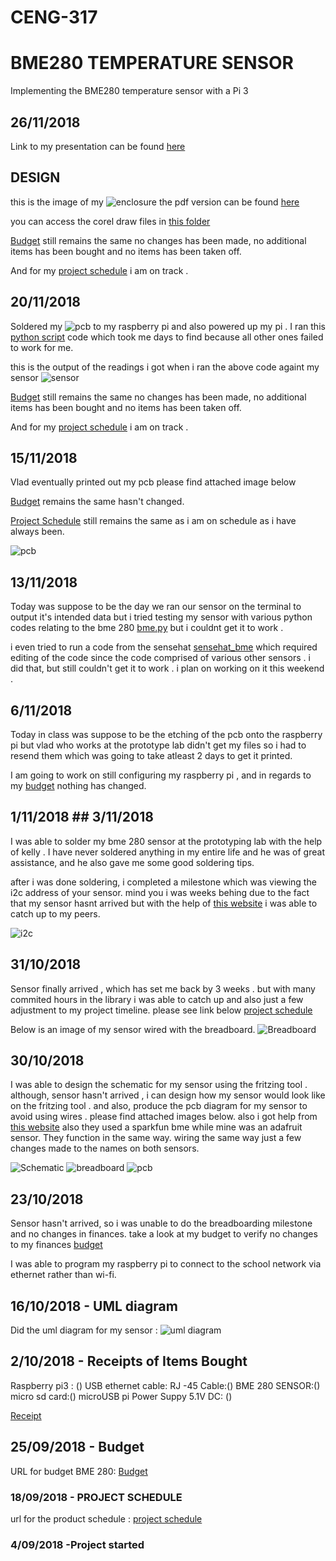 # CENG-317

# BME280 TEMPERATURE SENSOR
Implementing the BME280 temperature sensor with a Pi 3

## 26/11/2018

Link to my presentation can be found [here](https://github.com/sam9dadet/CENG-317/blob/master/BME280%20image%20files%20and%20link/BME%20280%20Sensor%20(Presentation).pptx)

## DESIGN

 this is the image of my ![enclosure](https://raw.githubusercontent.com/sam9dadet/CENG-317/master/BME280%20image%20files%20and%20link/enclosure.jpg)
the pdf version can be found [here](https://github.com/sam9dadet/CENG-317/blob/master/BME280%20image%20files%20and%20link/Samuel%20Dadet(corel%20draw).pdf) 

you can access the corel draw files in [this folder](https://github.com/sam9dadet/CENG-317/blob/master/BME280%20image%20files%20and%20link/Samuel%20Dadet.zip)

[Budget](https://github.com/sam9dadet/CENG-317/blob/master/BME280%20image%20files%20and%20link/Budget%20for%20BME280%20Sensor.xlsx) still remains the same no changes has been made, no additional items has been bought and no items has been taken off.

And for my [project schedule](https://github.com/sam9dadet/CENG-317/blob/master/BME280%20image%20files%20and%20link/Project%20Schedule.jpg) i am on track .


## 20/11/2018 

Soldered my ![pcb](https://raw.githubusercontent.com/sam9dadet/CENG-317/master/BME280%20image%20files%20and%20link/pcb%20soldered.jpg) to my raspberry pi and also powered up my pi . I ran this [python script](https://learn.adafruit.com/adafruit-bme280-humidity-barometric-pressure-temperature-sensor-breakout/python-circuitpython-test) code which took me days to find because all other ones failed to work for me.


this is the output of the readings i got when i ran the above code againt my sensor 
![sensor](https://raw.githubusercontent.com/sam9dadet/CENG-317/master/BME280%20image%20files%20and%20link/bmetestscreenshot.png)

[Budget](https://github.com/sam9dadet/CENG-317/blob/master/BME280%20image%20files%20and%20link/Budget%20for%20BME280%20Sensor.xlsx) still remains the same no changes has been made, no additional items has been bought and no items has been taken off.

And for my [project schedule](https://github.com/sam9dadet/CENG-317/blob/master/BME280%20image%20files%20and%20link/Project%20Schedule.jpg) i am on track .





## 15/11/2018
Vlad eventually printed out my pcb please find attached image below

[Budget](https://github.com/sam9dadet/CENG-317/blob/master/BME280%20image%20files%20and%20link/Budget%20for%20BME280%20Sensor.xlsx) remains the same hasn't changed.

[Project Schedule](https://github.com/sam9dadet/CENG-317/blob/master/BME280%20image%20files%20and%20link/Project%20Schedule.jpg) still remains the same as i am on schedule as i have always been. 


![pcb](https://raw.githubusercontent.com/sam9dadet/CENG-317/master/BME280%20image%20files%20and%20link/pcb%20image%20.jpg)

## 13/11/2018
Today was suppose to be the  day we ran our sensor on the terminal to output it's intended data but i tried testing my sensor with various python codes relating to the bme 280 [bme.py](https://xdevs.com/guide/thp_rpi/) but i couldnt get it to work .

i even tried to run a code from the sensehat [sensehat_bme](https://github.com/six0four/StudentSenseHat/blob/master/firmware/BME280.py) which required editing of the code since the code comprised of various other sensors . i did that,  but still couldn't get it to work . 
i plan on working on it this weekend .



## 6/11/2018 
Today in class was suppose to be the etching  of the pcb onto the raspberry pi but vlad who works at the prototype lab didn't get my files so i had to resend them which was going to take  atleast 2 days to get it printed. 
 
 I am going to work on still configuring my raspberry pi , and in regards to my [budget](https://github.com/sam9dadet/CENG-317/blob/master/BME280%20image%20files%20and%20link/Budget%20for%20BME280%20Sensor.xlsx) nothing has changed. 

## 1/11/2018 ## 3/11/2018

I was able to solder my bme 280 sensor at the prototyping lab with the help of kelly . I have never soldered anything in my entire life and he was of great assistance, and he also gave me some good soldering tips. 

after i was done soldering, i  completed a milestone which was viewing the i2c address of your sensor. mind you i was weeks behing due to the fact that my sensor hasnt arrived but with the help of [this website](http://cactus.io/hookups/sensors/barometric/bme280/hookup-arduino-to-bme280-barometric-pressure-sensor) i was able to catch up to my peers.

![i2c](https://raw.githubusercontent.com/sam9dadet/CENG-317/master/BME280%20image%20files%20and%20link/i2c.jpg)


## 31/10/2018
Sensor finally arrived , which has set me back by 3 weeks . but with many commited hours in the library i was able to catch up and also just a few adjustment to my project timeline. please see link below
[project schedule](https://github.com/sam9dadet/CENG-317/blob/master/BME280%20image%20files%20and%20link/Proposal(Samuel%20Dadet%20).xlsx)

Below is an image of my sensor wired with the breadboard.
![Breadboard](https://raw.githubusercontent.com/sam9dadet/CENG-317/master/BME280%20image%20files%20and%20link/breadboard%20.jpg)

## 30/10/2018 
I was able to design the  schematic for my sensor using the fritzing tool . although, sensor hasn't arrived , i can design how my sensor would look like on the fritzing tool . and also, produce the pcb diagram for my sensor to avoid using wires . please find attached  images below. also i got help from [this website](https://www.raspberrypi-spy.co.uk/2016/07/using-bme280-i2c-temperature-pressure-sensor-in-python/) also they used a sparkfun bme while mine was an adafruit sensor. They function in the same way. wiring the same way just a few changes made to the  names on both sensors. 

![Schematic](https://raw.githubusercontent.com/sam9dadet/CENG-317/master/BME280%20image%20files%20and%20link/schematic%20fzz.jpg)
![breadboard](https://raw.githubusercontent.com/sam9dadet/CENG-317/master/BME280%20image%20files%20and%20link/breadboard%20fzz.jpg)
![pcb](https://raw.githubusercontent.com/sam9dadet/CENG-317/master/BME280%20image%20files%20and%20link/PCB_pcb.jpg)



## 23/10/2018 
Sensor hasn't arrived, so i was unable to do the breadboarding milestone and no changes in finances. 
take a look at my budget to verify no changes to my finances [budget](https://github.com/sam9dadet/CENG-317/blob/master/BME280%20image%20files%20and%20link/Budget%20for%20BME280%20Sensor.xlsx)

I was able to program my raspberry pi to connect to the school network via ethernet rather than wi-fi. 



## 16/10/2018 - UML diagram
Did the uml diagram for my sensor : ![uml diagram](https://raw.githubusercontent.com/sam9dadet/CENG-317/master/BME280%20image%20files%20and%20link/PSUEDO%20CODE%20UML%20DIAGRAM.JPG)

## 2/10/2018 - Receipts of Items Bought 

Raspberry pi3 : ()
USB ethernet cable: 
RJ -45 Cable:()
BME 280 SENSOR:()
micro sd card:()
microUSB pi Power Suppy 5.1V DC: ()

[Receipt](https://github.com/sam9dadet/CENG-317/blob/master/BME280%20image%20files%20and%20link/order%20details.docx)



## 25/09/2018 - Budget
URL for budget BME 280: [Budget](https://github.com/sam9dadet/CENG-317/blob/master/BME280%20image%20files%20and%20link/Budget%20for%20BME280%20Sensor.xlsx)


### 18/09/2018 - PROJECT SCHEDULE
url for the product schedule : [project schedule](https://github.com/sam9dadet/CENG-317/blob/master/BME280%20image%20files%20and%20link/Proposal(Samuel%20Dadet%20).xlsx)




### 4/09/2018 -Project started
